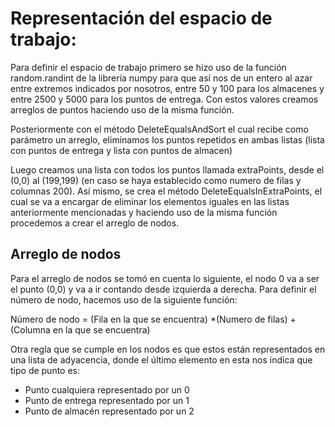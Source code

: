 # Representación del espacio de trabajo:

Para definir el espacio de trabajo primero se hizo uso de la función random.randint de la librería numpy para que así nos de un entero al azar entre extremos indicados por nosotros, entre 50 y 100 para los almacenes y entre 2500 y 5000 para los puntos de entrega.
Con estos valores creamos arreglos de puntos haciendo uso de la misma función.

Posteriormente con el método DeleteEqualsAndSort el cual recibe como parámetro un arreglo, eliminamos los puntos repetidos en ambas listas (lista con puntos de entrega y lista con puntos de almacen)

Luego creamos una lista con todos los puntos llamada extraPoints, desde el (0,0) al (199,199) (en caso se haya establecido como numero de filas y columnas 200). Así mismo, se crea el método DeleteEqualsInExtraPoints, el cual se va a encargar de eliminar los elementos iguales en las listas anteriormente mencionadas y haciendo uso de la misma función procedemos a crear el arreglo de nodos.

## Arreglo de nodos
Para el arreglo de nodos se tomó en cuenta lo siguiente, el nodo 0 va a ser el punto (0,0) y va a ir contando desde izquierda a derecha. Para definir el número de nodo, hacemos uso de la siguiente función:

Número de nodo = (Fila en la que se encuentra) *(Numero de filas) + (Columna en la que se encuentra)

Otra regla que se cumple en los nodos es que estos están representados en una lista de adyacencia, donde el último elemento en esta nos indica que tipo de punto es:

- Punto cualquiera representado por un 0
- Punto de entrega representado por un 1
- Punto de almacén representado por un 2
